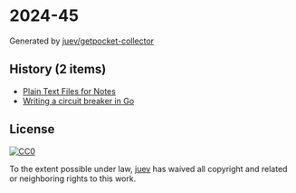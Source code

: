# 2024-45

Generated by [juev/getpocket-collector](https://github.com/juev/getpocket-collector)

## History (2 items)

- [Plain Text Files for Notes](https://ayos.blog/plain-text/)
- [Writing a circuit breaker in Go](https://rednafi.com/go/circuit_breaker/)

## License

[![CC0](https://mirrors.creativecommons.org/presskit/buttons/88x31/svg/cc-zero.svg)](https://creativecommons.org/publicdomain/zero/1.0/)

To the extent possible under law, [juev](https://github.com/juev) has waived all copyright and related or neighboring rights to this work.
